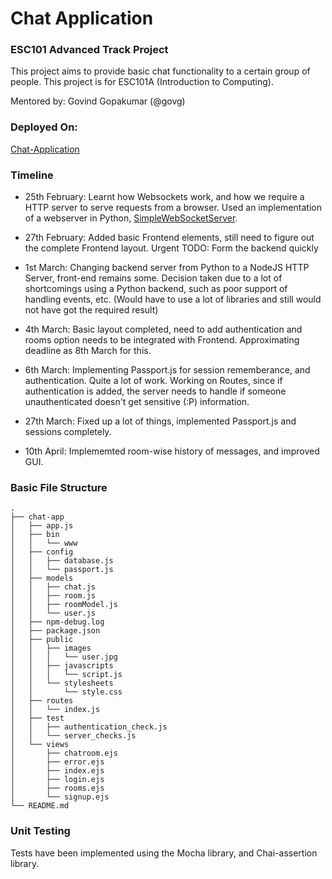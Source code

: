 # Chat Application
### ESC101 Advanced Track Project 

This project aims to provide basic chat functionality to a certain group of people. This project is for ESC101A (Introduction to Computing).

Mentored by: Govind Gopakumar (@govg)

### Deployed On:

[Chat-Application](chat-esc101.herokuapp.com)

### Timeline

* 25th February: Learnt how Websockets work, and how we require a HTTP server to serve requests from a browser. Used an implementation of a webserver in Python, [SimpleWebSocketServer](https://github.com/dpallot/simple-websocket-server).

* 27th February: Added basic Frontend elements, still need to figure out the complete Frontend layout. Urgent TODO: Form the backend quickly

* 1st March: Changing backend server from Python to a NodeJS HTTP Server, front-end remains some. Decision taken due to a lot of shortcomings using a Python backend, such as poor support of handling events, etc. (Would have to use a lot of libraries and still would not have got the required result)

* 4th March: Basic layout completed, need to add authentication and rooms option needs to be integrated with Frontend. Approximating deadline as 8th March for this.

* 6th March: Implementing Passport.js for session rememberance, and authentication. Quite a lot of work. Working on Routes, since if authentication is added, the server needs to handle if someone unauthenticated doesn't get sensitive (:P) information.

* 27th March: Fixed up a lot of things, implemented Passport.js and sessions completely.

* 10th April: Implememted room-wise history of messages, and improved GUI.

### Basic File Structure
~~~
.
├── chat-app
│   ├── app.js
│   ├── bin
│   │   └── www
│   ├── config
│   │   ├── database.js
│   │   └── passport.js
│   ├── models
│   │   ├── chat.js
│   │   ├── room.js
│   │   ├── roomModel.js
│   │   └── user.js
│   ├── npm-debug.log
│   ├── package.json
│   ├── public
│   │   ├── images
│   │   │   └── user.jpg
│   │   ├── javascripts
│   │   │   └── script.js
│   │   └── stylesheets
│   │       └── style.css
│   ├── routes
│   │   └── index.js
│   ├── test
│   │   ├── authentication_check.js
│   │   └── server_checks.js
│   └── views
│       ├── chatroom.ejs
│       ├── error.ejs
│       ├── index.ejs
│       ├── login.ejs
│       ├── rooms.ejs
│       └── signup.ejs
└── README.md
~~~

### Unit Testing

Tests have been implemented using the Mocha library, and Chai-assertion library.
